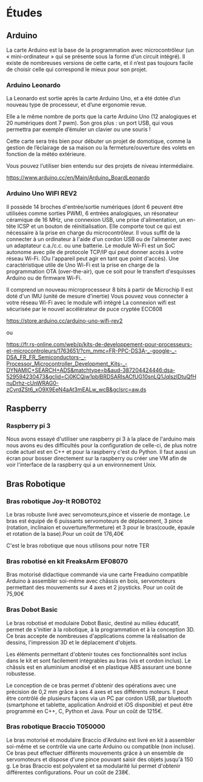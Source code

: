 # Études

## Arduino

La carte Arduino est la base de la programmation avec microcontrôleur (un « mini-ordinateur » qui se présente sous la forme 
d’un circuit intégré). Il existe de nombreuses versions de cette carte, et il n’est pas toujours facile de choisir celle qui 
correspond le mieux pour son projet.


### Arduino Leonardo 

La Leonardo est sortie après la carte Arduino Uno, et a été dotée d’un nouveau type de processeur, et d’une ergonomie revue.

Elle a le même nombre  de ports que la carte Arduino Uno (12 analogiques et 20 numériques dont 7 pwm). Son gros plus : un port USB, qui vous permettra par exemple d’émuler un clavier ou une souris !

Cette carte sera très bien pour débuter un projet de domotique, comme la gestion de l’éclairage de sa maison ou la fermeture/ouverture des volets en fonction de la météo extérieure.

Vous pouvez l’utiliser bien entendu sur des projets de niveau intermédiaire.

https://www.arduino.cc/en/Main/Arduino_BoardLeonardo


### Arduino Uno WIFI REV2

Il possède 14 broches d'entrée/sortie numériques (dont 6 peuvent être utilisées comme sorties PWM), 6 entrées analogiques, un 
résonateur céramique de 16 MHz, une connexion USB, une prise d'alimentation, un en-tête ICSP et un bouton de réinitialisation. 
Elle comporte tout ce qui est nécessaire à la prise en charge du microcontrôleur. Il vous suffit de la connecter à un 
ordinateur à l'aide d'un cordon USB ou de l'alimenter avec un adaptateur c.a./c.c. ou une batterie. Le module Wi-Fi est un SoC 
autonome avec pile de protocole TCP/IP qui peut donner accès à votre réseau Wi-Fi. (Ou l'appareil peut agir en tant que point 
d'accès). Une caractéristique utile de Uno Wi-Fi est la prise en charge de la programmation OTA (over-the-air), que ce soit 
pour le transfert d'esquisses Arduino ou de firmware Wi-Fi.

Il comprend un nouveau microprocesseur 8 bits à partir de Microchip
Il est doté d'un IMU (unité de mesure d'inertie)
Vous pouvez vous connecter à votre réseau Wi-Fi avec le module wifi intégré
La connexion wifi est sécurisée par le nouvel accélérateur de puce cryptée ECC608 

https://store.arduino.cc/arduino-uno-wifi-rev2

ou

https://fr.rs-online.com/web/p/kits-de-developpement-pour-processeurs-et-microcontroleurs/1763651/?cm_mmc=FR-PPC-DS3A-_-google-_-DSA_FR_FR_Semiconductors-_-Processor_Microcontroller_Development_Kits-_-DYNAMIC+SEARCH+ADS&matchtype=b&aud-387204424446:dsa-529594230473&gclid=Cj0KCQjw1pblBRDSARIsACfUG10snLQ1JqlszIDtuQfHnuDrhz-cUnWRAG0-zCvrdZSt6_xO9X9EeN4aAt3mEALw_wcB&gclsrc=aw.ds

## Raspberry

### Raspberry pi 3

Nous avons essayé d'utiliser une raspberry pi 3 à la place de l'arduino mais nous avons eu des difficultés pour la 
configuration de celle-ci, de plus notre code actuel est en C++ et pour la raspberry c'est du Python.
Il faut aussi un écran pour bosser directement sur la raspberry ou créer une VM afin de voir l'interface de la raspberry qui a 
un environnement Unix.

## Bras Robotique

### Bras robotique Joy-It ROBOT02

Le bras robuste livré avec servomoteurs,pince et visserie de montage. Le bras est équipé de 6 puissants servomoteurs de déplacement, 3 
pince (rotation, inclinaion et ouverture/fermeture) et 3 pour le bras(coude, épaule et rotation de la base).Pour un coût de 176,40€

C'est le bras robotique que nous utilisons pour notre TER

### Bras robotisé en kit FreaksArm EF08070

Bras motorisé didactique commandé via une carte Freaduino compatible Arduino à assembler soi-même avec châssis en bois, servomoteurs permettant des mouvements sur 4 axes et 2 joysticks.
Pour un coût de 75,90€


### Bras Dobot Basic

Le bras robotisé et modulaire Dobot Basic, destiné au milieu éducatif, permet de s'initier à la robotique, à la programmation et à la conception 3D. Ce bras accepte de nombreuses d'applications comme la réalisation de dessins, l'impression 3D et le déplacement d'objets.

Les éléments permettant d'obtenir toutes ces fonctionnalités sont inclus dans le kit et sont facilement intégrables au bras (vis et cordon inclus). Le châssis est en aluminium anodisé et en plastique ABS assurant une bonne robustesse.

Le conception de ce bras permet d'obtenir des opérations avec une précision de 0,2 mm grâce à ses 4 axes et ses différents moteurs. Il peut être contrôlé de plusieurs façons via un PC par cordon USB, par bluetooth (smartphone et tablette, application Android et iOS disponible) et peut être programmé en C++, C, Python et Java. 
Pour un coût de 1215€.


### Bras robotique Braccio T050000

Le bras motorisé et modulaire Braccio d'Arduino est livré en kit à assembler soi-même et se contrôle via une carte Arduino ou compatible (non incluse). Ce bras peut effectuer différents mouvements grâce à un ensemble de servomoteurs et dispose d'une pince pouvant saisir des objets jusqu'à 150 g. Le bras Braccio est polyvalent et sa modularité lui permet d'obtenir différentes configurations.
Pour un coût de 238€.

